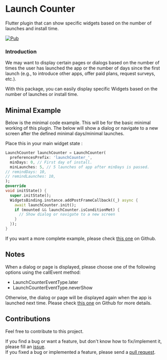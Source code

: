 # Launch Counter

Flutter plugin that can show specific widgets based on the number of launches and install time.

[![Pub](https://img.shields.io/pub/v/launch_counter.svg)](https://pub.dartlang.org/packages/launch_counter)

### Introduction

We may want to display certain pages or dialogs based on the number of times the user has launched the app or the number of days since the first launch (e.g., to introduce other apps, offer paid plans, request surveys, etc.).

With this package, you can easily display specific Widgets based on the number of launches or install time.

## Minimal Example

Below is the minimal code example. This will be for the basic minimal working of this plugin.
The below will show a dialog or navigate to a new screen after the defined minimal days/minimal launches.

Place this in your main widget state :

```dart
LaunchCounter launchCounter = LaunchCounter(
  preferencesPrefix: 'launchCounter_',
  minDays: 0, // First day of install.
  minLaunches: 5, // 5 launches of app after minDays is passed.
// remindDays: 10,
// remindLaunches: 10,
);
@override
void initState() {
  super.initState();
  WidgetsBinding.instance.addPostFrameCallback((_) async {
    await launchCounter.init();
    if (mounted && launchCounter.isConditionMet) {
      // Show dialog or navigate to a new screen
    }
  });
}
```

If you want a more complete example, please check [this one](https://github.com/nosuke0926/launch_counter/tree/master/example) on Github.

## Notes

When a dialog or page is displayed, please choose one of the following options using the callEvent method:

- LaunchCounterEventType.later
- LaunchCounterEventType.neverShow

Otherwise, the dialog or page will be displayed again when the app is launched next time.
Please check [this one](https://github.com/nosuke0926/launch_counter/tree/master/example) on Github for more details.

## Contributions

Feel free to contribute to this project.

If you find a bug or want a feature, but don't know how to fix/implement it, please fill an [issue](https://github.com/nosuke0926/launch_counter/issues).  
If you fixed a bug or implemented a feature, please send a [pull request](https://github.com/nosuke0926/launch_counter/pulls).
